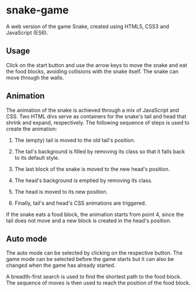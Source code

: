 # snake-game

A web version of the game Snake, created using HTML5, CSS3 and JavaScript (ES6).

## Usage
Click on the start button and use the arrow keys to move the snake and eat the food
blocks, avoiding collisions with the snake itself. The snake can move through the walls.

## Animation
The animation of the snake is achieved through a mix of JavaScript and CSS. Two HTML
divs serve as containers for the snake's tail and head that shrink and expand,
respectively. The following sequence of steps is used to create the animation:

1) The (empty) tail is moved to the old tail's position.

2) The tail's background is filled by removing its class so that it falls back
to its default style.

3) The last block of the snake is moved to the new head's position.

4) The head's background is emptied by removing its class.

5) The head is moved to its new position.

6) Finally, tail's and head's CSS animations are triggered.

If the snake eats a food block, the animation starts from point 4, since the tail
does not move and a new block is created in the head's position.

## Auto mode

The auto mode can be selected by clicking on the respective button. The game mode can be selected before the game starts but it can also be changed when the game has already started.

A breadth-first search is used to find the shortest path to the food block. The
sequence of moves is then used to reach the position of the food block.

